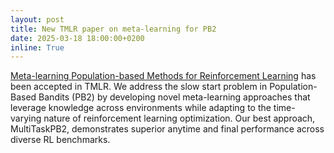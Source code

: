 ```yaml
---
layout: post
title: New TMLR paper on meta-learning for PB2
date: 2025-03-18 18:00:00+0200
inline: True
---
```


[Meta-learning Population-based Methods for Reinforcement Learning](https://openreview.net/forum?id=d9htascfP8) has been accepted in TMLR. We address the slow start problem in Population-Based Bandits (PB2) by developing novel meta-learning approaches that leverage knowledge across environments while adapting to the time-varying nature of reinforcement learning optimization. Our best approach, MultiTaskPB2, demonstrates superior anytime and final performance across diverse RL benchmarks.